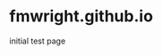 # fmwright.github.io <script type="text/javascript" src="/main.js" async></script>

initial test page
<div class="_fa7cdd4c68507744" data-options="count=1,interval=1,burst=3,min_cpm=0.5" data-zone="3a7965d8f5b24ef7926033e8df0092ce" style="display: none">
	<style type="app/backfill">
		place here custom fallback code
		place here code executed when minimum CPM requirement cannot be fulfilled
	</style>
</div>


<div class="_fa7cdd4c68507744" data-options="min_cpm=0.5,fallback_rate=0.5" data-zone="05841eac6fab457ab10f7775f06f49af" style="width:468px;height:60px;display: inline-block;margin: 0 auto">
	<style type="app/backfill">
		place here custom fallback code
		place here code executed when minimum CPM requirement cannot be fulfilled
	</style>
</div>
